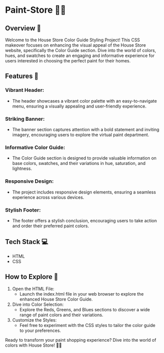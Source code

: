# Paint-Store 🏡🎨

## Overview 🚀

Welcome to the House Store Color Guide Styling Project! This CSS makeover focuses on enhancing the visual appeal of the House Store website, specifically the Color Guide section. Dive into the world of colors, hues, and swatches to create an engaging and informative experience for users interested in choosing the perfect paint for their homes.

## Features 🌈

### Vibrant Header:
- The header showcases a vibrant color palette with an easy-to-navigate menu, ensuring a visually appealing and user-friendly experience.

### Striking Banner:
- The banner section captures attention with a bold statement and inviting imagery, encouraging users to explore the virtual paint department.

### Informative Color Guide:
- The Color Guide section is designed to provide valuable information on base colors, swatches, and their variations in hue, saturation, and lightness.

### Responsive Design:
- The project includes responsive design elements, ensuring a seamless experience across various devices.

### Stylish Footer:
- The footer offers a stylish conclusion, encouraging users to take action and order their preferred paint colors.

## Tech Stack 💻

- HTML
- CSS

## How to Explore 🎨

1. Open the HTML File:
   - Launch the index.html file in your web browser to explore the enhanced House Store Color Guide.
2. Dive into Color Selection:
   - Explore the Reds, Greens, and Blues sections to discover a wide range of paint colors and their variations.
3. Customize the Styles:
   - Feel free to experiment with the CSS styles to tailor the color guide to your preferences.

Ready to transform your paint shopping experience? Dive into the world of colors with House Store! 🏡🎨
